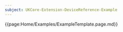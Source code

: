 ```yaml
---
subject: UKCore-Extension-DeviceReference-Example
---
```

{{page:Home/Examples/ExampleTemplate.page.md}}